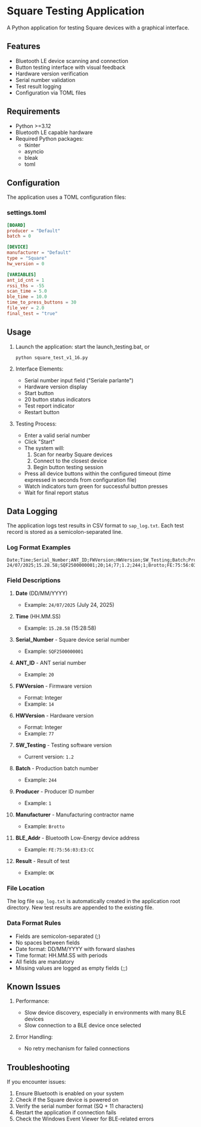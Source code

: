 # Square Testing Application

A Python application for testing Square devices with a graphical interface. 

## Features

- Bluetooth LE device scanning and connection
- Button testing interface with visual feedback
- Hardware version verification 
- Serial number validation
- Test result logging
- Configuration via TOML files

## Requirements

- Python >=3.12
- Bluetooth LE capable hardware
- Required Python packages:
  - tkinter
  - asyncio
  - bleak
  - toml

## Configuration

The application uses a TOML configuration files:

### settings.toml
```toml
[BOARD]
producer = "Default"
batch = 0

[DEVICE]
manufacturer = "Default"
type = "Square"
hw_version = 0

[VARIABLES]
ant_id_cnt = 1
rssi_ths = -55
scan_time = 5.0
ble_time = 10.0
time_to_press_buttons = 30
file_ver = 2.0
final_test = "true"
```

## Usage

1. Launch the application:
start the launch_testing.bat, or
   ```batch
   python square_test_v1_16.py
   ```

2. Interface Elements:
   - Serial number input field ("Seriale parlante")
   - Hardware version display
   - Start button
   - 20 button status indicators
   - Test report indicator
   - Restart button

3. Testing Process:
   - Enter a valid serial number
   - Click "Start"
   - The system will:
     1. Scan for nearby Square devices
     2. Connect to the closest device
     3. Begin button testing session
   - Press all device buttons within the configured timeout (time expressed in seconds from configuration file)
   - Watch indicators turn green for successful button presses
   - Wait for final report status

## Data Logging

The application logs test results in CSV format to `sap_log.txt`. Each test record is stored as a semicolon-separated line.

### Log Format Examples
```csv
Date;Time;Serial_Number;ANT_ID;FWVersion;HWVersion;SW_Testing;Batch;Producer;Manufacturer;BLE_Addr;Result
24/07/2025;15.28.58;SQF2500000001;20;14;77;1.2;244;1;Brotto;FE:75:56:03:E3:CC;OK
```

### Field Descriptions

1. **Date** (DD/MM/YYYY)
   - Example: `24/07/2025` (July 24, 2025)

2. **Time** (HH.MM.SS)
   - Example: `15.28.58` (15:28:58)

3. **Serial_Number** - Square device serial number
   - Example: `SQF2500000001`

4. **ANT_ID** - ANT serial number   
   - Example: `20`

5. **FWVersion** - Firmware version
   - Format: Integer
   - Example: `14`

6. **HWVersion** - Hardware version
   - Format: Integer
   - Example: `77`

7. **SW_Testing** - Testing software version
   - Current version: `1.2`

8. **Batch** - Production batch number
   - Example: `244`

9. **Producer** - Producer ID number
   - Example: `1`

10. **Manufacturer** - Manufacturing contractor name
    - Example: `Brotto`
   
11. **BLE_Addr** - Bluetooth Low-Energy device address
    - Example: `FE:75:56:03:E3:CC`
   
12. **Result** - Result of test
    - Example: `OK`

### File Location
The log file `sap_log.txt` is automatically created in the application root directory. New test results are appended to the existing file.

### Data Format Rules
- Fields are semicolon-separated (;)
- No spaces between fields
- Date format: DD/MM/YYYY with forward slashes
- Time format: HH.MM.SS with periods
- All fields are mandatory
- Missing values are logged as empty fields (;;)

## Known Issues

1. Performance:
   - Slow device discovery, especially in environments with many BLE devices
   - Slow connection to a BLE device once selected

2. Error Handling:
   - No retry mechanism for failed connections

## Troubleshooting

If you encounter issues:

1. Ensure Bluetooth is enabled on your system
2. Check if the Square device is powered on
3. Verify the serial number format (SQ + 11 characters)
4. Restart the application if connection fails
5. Check the Windows Event Viewer for BLE-related errors

